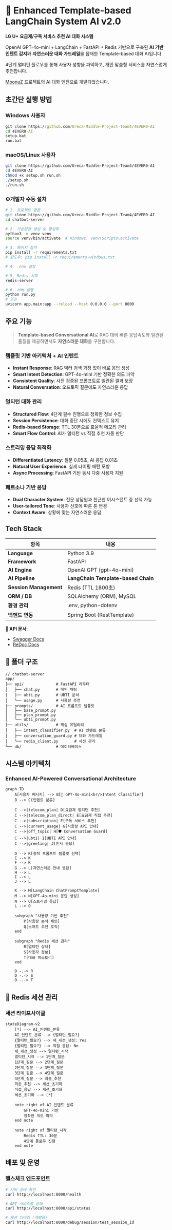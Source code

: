 # 📡 Enhanced Template-based LangChain System AI v2.0

**LG U+ 요금제/구독 서비스 추천 AI 대화 시스템**

OpenAI GPT-4o-mini + LangChain + FastAPI + Redis 기반으로 구축된 **AI 기반 인텐트 감지**와 **자연스러운 대화 가드레일**을 탑재한 Template-based 대화 AI입니다.

4단계 멀티턴 플로우를 통해 사용자 성향을 파악하고, 개인 맞춤형 서비스를 자연스럽게 추천합니다.

[MoonuZ](https://github.com/Ureca-Middle-Project-Team4) 프로젝트의 AI 대화 엔진으로 개발되었습니다.


## 초간단 실행 방법

### **Windows 사용자**
```cmd
git clone https://github.com/Ureca-Middle-Project-Team4/4EVER0-AI
cd 4EVER0-AI
setup.bat
run.bat
```

### **macOS/Linux 사용자**
```bash
git clone https://github.com/Ureca-Middle-Project-Team4/4EVER0-AI
cd 4EVER0-AI
chmod +x setup.sh run.sh
./setup.sh
./run.sh
```

### **⚙개발자 수동 설치**
```bash
# 1. 프로젝트 클론
git clone https://github.com/Ureca-Middle-Project-Team4/4EVER0-AI
cd chatbot-server

# 2. 가상환경 생성 및 활성화
python3 -m venv venv
source venv/bin/activate  # Windows: venv\Scripts\activate

# 3. 패키지 설치
pip install -r requirements.txt
# 윈도우: pip install -r requirements-windows.txt

# 4. .env 설정

# 5. Redis 시작
redis-server

# 6. 서버 실행
python run.py
# 또는
uvicorn app.main:app --reload --host 0.0.0.0 --port 8000
```

## 주요 기능

> **Template-based Conversational AI**로 RAG 대비 빠른 응답속도와 일관된 품질을 제공하면서도 **자연스러운 대화**를 구현합니다.

### **템플릿 기반 아키텍처 + AI 인텐트**
- **Instant Response**: RAG 벡터 검색 과정 없이 바로 응답 생성
- **Smart Intent Detection**: GPT-4o-mini 기반 정확한 의도 파악
- **Consistent Quality**: 사전 검증된 프롬프트로 일관된 결과 보장
- **Natural Conversation**: 오프토픽 질문에도 자연스러운 응답

### **멀티턴 대화 관리**
- **Structured Flow**: 4단계 필수 진행으로 정확한 정보 수집
- **Session Persistence**: 대화 중단 시에도 컨텍스트 유지
- **Redis-based Storage**: TTL 30분으로 효율적 메모리 관리
- **Smart Flow Control**: AI가 멀티턴 vs 직접 추천 자동 판단

### **스트리밍 응답 최적화**
- **Differentiated Latency**: 질문 0.05초, AI 응답 0.01초
- **Natural User Experience**: 실제 타이핑 패턴 모방
- **Async Processing**: FastAPI 기반 동시 다중 사용자 지원

### **페르소나 기반 응답**
- **Dual Character System**: 전문 상담원과 친근한 어시스턴트 중 선택 가능
- **User-tailored Tone**: 사용자 선호에 따른 톤 변경
- **Context Aware**: 상황에 맞는 자연스러운 응답


## Tech Stack

| 항목 | 내용 |
|------|------|
| **Language** | Python 3.9 |
| **Framework** | FastAPI |
| **AI Engine** | OpenAI GPT (gpt-4o-mini) |
| **AI Pipeline** | **LangChain Template-based Chain** |
| **Session Management** | Redis (TTL 1800초) |
| **ORM / DB** | SQLAlchemy (ORM), MySQL |
| **환경 관리** | .env, python-dotenv |
| **백엔드 연동** | Spring Boot (RestTemplate) |


**📄 API 문서:**
- [Swagger Docs](http://localhost:8000/docs)
- [ReDoc Docs](http://localhost:8000/redoc)


## 📁 폴더 구조

```
// chatbot-server
app/
├── api/              # FastAPI 라우터
│   ├── chat.py       # 메인 채팅
│   ├── ubti.py       # UBTI 분석
│   └── usage.py      # 사용량 추천
├── prompts/          # AI 프롬프트 템플릿
│   ├── base_prompt.py
│   ├── plan_prompt.py
│   └── ubti_prompt.py
├── utils/            # 핵심 유틸리티
│   ├── intent_classifier.py  # AI 인텐트 분류
│   ├── conversation_guard.py # 대화 가드레일
│   └── redis_client.py       # 세션 관리
└── db/               # 데이터베이스
```



## 시스템 아키텍처

### **Enhanced AI-Powered Conversational Architecture**

```mermaid
graph TD
    A[사용자 메시지] --> B[🧠 GPT-4o-mini<br/>Intent Classifier]
    B --> C{인텐트 분류}
    
    C -->|telecom_plan| D[요금제 멀티턴 추천]
    C -->|telecom_plan_direct| E[요금제 직접 추천]
    C -->|subscription| F[구독 서비스 추천]
    C -->|current_usage| G[사용량 API 안내]
    C -->|off_topic| H[🛡️ Conversation Guard]
    C -->|ubti| I[UBTI API 안내]
    C -->|greeting| J[인사 응답]
    
    D --> K[정적 프롬프트 템플릿 선택]
    E --> K
    F --> K
    G --> L[자연스러운 안내 응답]
    H --> L
    I --> L
    J --> L
    
    K --> M[LangChain ChatPromptTemplate]
    M --> N[GPT-4o-mini 응답 생성]
    N --> O[스트리밍 응답]
    L --> O
    
    subgraph "사용량 기반 추천"
        P[사용량 분석 체인]
        Q[스마트 추천 로직]
    end
    
    subgraph "Redis 세션 관리"
        R[멀티턴 상태]
        S[사용자 정보]
        T[대화 히스토리]
    end
    
    D -.-> R
    D -.-> S
    O -.-> T
```

## 🔧 Redis 세션 관리

### **세션 라이프사이클**

```mermaid
stateDiagram-v2
    [*] --> AI_인텐트_분류
    AI_인텐트_분류 --> {멀티턴_필요?}
    {멀티턴_필요?} --> 새_세션_생성: Yes
    {멀티턴_필요?} --> 직접_응답: No
    새_세션_생성 --> 멀티턴_시작
    멀티턴_시작 --> 1단계_질문
    1단계_질문 --> 2단계_질문
    2단계_질문 --> 3단계_질문
    3단계_질문 --> 4단계_질문
    4단계_질문 --> 최종_추천
    최종_추천 --> 세션_초기화
    직접_응답 --> 세션_초기화
    세션_초기화 --> [*]
    
    note right of AI_인텐트_분류
        GPT-4o-mini 기반
        정확한 의도 파악
    end note
    
    note right of 멀티턴_시작
        Redis TTL: 30분
        4단계 플로우 진행
    end note
```


## 배포 및 운영

### **헬스체크 엔드포인트**
```bash
# 서버 상태 확인
curl http://localhost:8000/health

# API 서비스별 상태
curl http://localhost:8000/api/status

# 세션 디버깅 (개발용)
curl http://localhost:8000/debug/session/test_session_id
```
